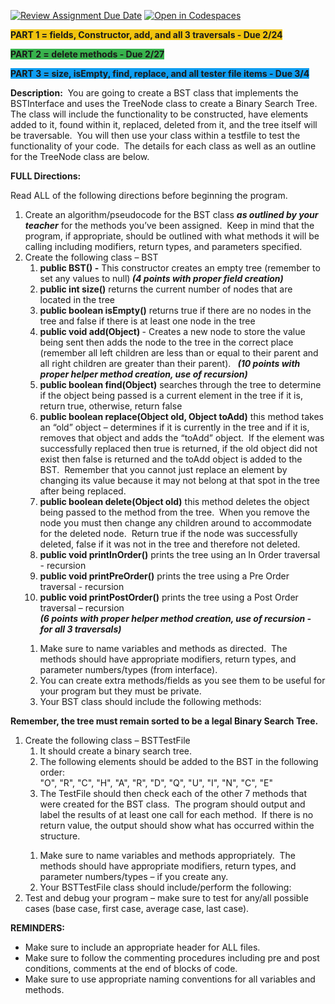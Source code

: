[![Review Assignment Due Date](https://classroom.github.com/assets/deadline-readme-button-22041afd0340ce965d47ae6ef1cefeee28c7c493a6346c4f15d667ab976d596c.svg)](https://classroom.github.com/a/ds87o-E2)
[![Open in Codespaces](https://classroom.github.com/assets/launch-codespace-2972f46106e565e64193e422d61a12cf1da4916b45550586e14ef0a7c637dd04.svg)](https://classroom.github.com/open-in-codespaces?assignment_repo_id=18310321)
<p><strong><span style="background-color: #f1c40f;">PART 1 = fields, Constructor, add, and all 3 traversals - Due 2/24</span></strong></p>
<p><strong><span style="background-color:rgb(56, 179, 77);">PART 2 = delete methods - Due 2/27</span></strong></p>
<p><strong><span style="background-color:rgb(15, 158, 241);">PART 3 = size, isEmpty, find, replace, and all tester file items - Due 3/4</span></strong></p>
<p><strong>Description:</strong><span>&nbsp; You are going to create a BST class that implements the BSTInterface and uses the TreeNode class to create a Binary Search Tree.&nbsp; The class will include the functionality to be constructed, have elements added to it, found within it, replaced, deleted from it, and the tree itself will be traversable.&nbsp; You will then use your class within a testfile to test the functionality of your code.&nbsp; The details for each class as well as an outline for the TreeNode class are below.&nbsp;&nbsp;</span></p>
<p><strong>FULL Directions:</strong></p>
<p><span>Read ALL of the following directions before beginning the program.</span></p>
<ol>
    <li aria-level="1"><span>Create an algorithm/pseudocode for the BST class <strong><em>as outlined by your teacher</em></strong> for the methods you&rsquo;ve been assigned.&nbsp; Keep in mind that the program, if appropriate, should be outlined with what methods it will be calling including modifiers, return types, and parameters specified.</span></li>
    <li aria-level="1"><span>Create the following class &ndash; BST&nbsp;</span>
        <ol>
            <li aria-level="3"><strong>public BST() -</strong> This constructor creates an empty tree (remember to set any values to null)<em><strong> (4 points with proper field creation)</strong></em></li>
            <li aria-level="3"><strong>public int size()</strong><span> returns the current number of nodes that are located in the tree</span></li>
            <li aria-level="3"><strong>public boolean isEmpty()</strong><span> returns true if there are no nodes in the tree and false if there is at least one node in the tree</span></li>
            <li aria-level="3"><strong>public void add(Object) </strong>- Creates a new node to store the value being sent then adds the node to the tree in the correct place (remember all left children are less than or equal to their parent and all right children are greater than their parent). &nbsp;<em><strong> (10 points with proper helper method creation, use of recursion)</strong></em></span></span></li>
            <li aria-level="3"><strong>public boolean find(Object)</strong><span> searches through the tree to determine if the object being passed is a current element in the tree if it is, return true, otherwise, return false</span></li>
            <li aria-level="3"><strong>public boolean replace(Object old, Object toAdd)</strong><span> this method takes an &ldquo;old&rdquo; object &ndash; determines if it is currently in the tree and if it is, removes that object and adds the &ldquo;toAdd&rdquo; object.&nbsp; If the element was successfully replaced then true is returned, if the old object did not exist then false is returned and the toAdd object is added to the BST.&nbsp; Remember that you cannot just replace an element by changing its value because it may not belong at that spot in the tree after being replaced.&nbsp;&nbsp;</span></li>
            <li aria-level="3"><strong>public boolean delete(Object old)</strong><span> this method deletes the object being passed to the method from the tree.&nbsp; When you remove the node you must then change any children around to accommodate for the deleted node.&nbsp; Return true if the node was successfully deleted, false if it was not in the tree and therefore not deleted.</span></li>
            <li aria-level="3"><strong>public void printInOrder()</strong><span> prints the tree using an In Order traversal - recursion</span></li>
            <li aria-level="3"><strong>public void printPreOrder()</strong><span> prints the tree using a Pre Order traversal - recursion</span></li>
            <li aria-level="3"><strong>public void printPostOrder()</strong><span> prints the tree using a Post Order traversal &ndash; recursion<br /><em><strong>(6 points with proper helper method creation, use of recursion - for all 3 traversals)</strong></em><br /></span></li>
        </ol>
    </li>
    <ol>
        <li aria-level="2"><span>Make sure to name variables and methods as directed.&nbsp; The methods should have appropriate modifiers, return types, and parameter numbers/types (from interface).&nbsp;&nbsp;</span></li>
        <li aria-level="2"><span>You can create extra methods/fields as you see them to be useful for your program but they must be private.</span></li>
        <li aria-level="2"><span>Your BST class should include the following methods:&nbsp;</span></li>
    </ol>
</ol>
<p><strong>Remember, the tree must remain sorted to be a legal Binary Search Tree.</strong></p>
<ol>
    <li aria-level="1"><span>Create the following class &ndash; BSTTestFile</span>
        <ol>
            <li aria-level="3"><span>It should create a binary search tree.</span></li>
            <li aria-level="3"><span>The following elements should be added to the BST in the following order: </span><span><br /></span><span>"O", "R", "C", "H", "A", "R", "D", "Q", "U", "I", "N", "C", "E"</span></li>
            <li aria-level="3"><span>The TestFile should then check each of the other 7 methods that were created for the BST class.&nbsp; The program should output and label the results of at least one call for each method.&nbsp; If there is no return value, the output should show what has occurred within the structure.</span></li>
        </ol>
    </li>
    <ol>
        <li aria-level="2"><span>Make sure to name variables and methods appropriately.&nbsp; The methods should have appropriate modifiers, return types, and parameter numbers/types &ndash; if you create any.&nbsp;&nbsp;</span></li>
        <li aria-level="2"><span>Your BSTTestFile class should include/perform the following:</span></li>
    </ol>
    <li aria-level="1"><span>Test and debug your program &ndash; make sure to test for any/all possible cases (base case, first case, average case, last case).</span></li>
</ol>
<p><strong>REMINDERS:</strong></p>
<ul>
    <li aria-level="1"><span>Make sure to include an appropriate header for ALL files.</span></li>
    <li aria-level="1"><span>Make sure to follow the commenting procedures including pre and post conditions, comments at the end of blocks of code.</span></li>
    <li aria-level="1"><span>Make sure to use appropriate naming conventions for all variables and methods.</span></li>
</ul>
